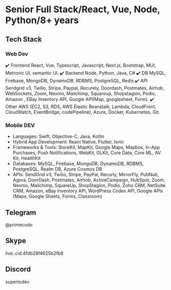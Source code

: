 # Senior Full Stack/React, Vue, Node, Python/8+ years
## Tech Stack

### Web Dev
✔️ Frontend
React, Vue, Typescript, Javascript, Next.js, Bootstrap, MUI, Metronic UI, semantic UI.
✔️ Backend
Node, Python, Java, C#
✔️ DB
MySQL, Firebase, MongoDB, DynamoDB, RDBMS, PostgreSQL, Redis
✔️ API
Sendgrid v3, Twilio, Stripe, PaypaI, Recurely, Doordash, Postmates, Airhob, WebSockets, Zoom, Nexmo, Mailchimp, Squareup, Shopstagion, Podio, Amazon , EBay Inventory API, Google API(Map, googlesheet, Form).
✔️ Other
AWS (EC2, S3, RDS, AWS Elastic Beanstalk, Lambda, CloudFront, CloudWatch, EventBridge, codePipeline), Azure, Docker, Kubernetes, Git.

### Mobile DEV
- Languages: Swift, Objective-C, Java, Kotlin
- Hybrid App Development: React Native, Flutter, Ionic
- Frameworks & Tools: StoreKit, MapKit, Google Maps, Mapbox, In-App Purchases, Push Notifications, WebKit, GLKit, Core Data, Core ML, AV Kit, HealthKit
- Databases: MySQL, Firebase, MongoDB, DynamoDB, RDBMS, PostgreSQL, Realm DB, Azure Cosmos DB
- APIs: SendGrid v3, Twilio, Stripe, PayPal, Recurly, MirrorFly, PubNub, Agora, DoorDash, Postmates, Airhob, ActiveCampaign, HubSpot, Zoom, Nexmo, Mailchimp, SquareUp, ShopStagion, Podio, Zoho CRM, NetSuite CRM, Amazon, eBay Inventory API, WordPress Codex API, Google APIs (Maps, Google Sheets, Forms, Classroom)
  
## Telegram
@primecodo

## Skype
live:.cid.4fdb28f4625b2fb8

## Discord
supertodev
